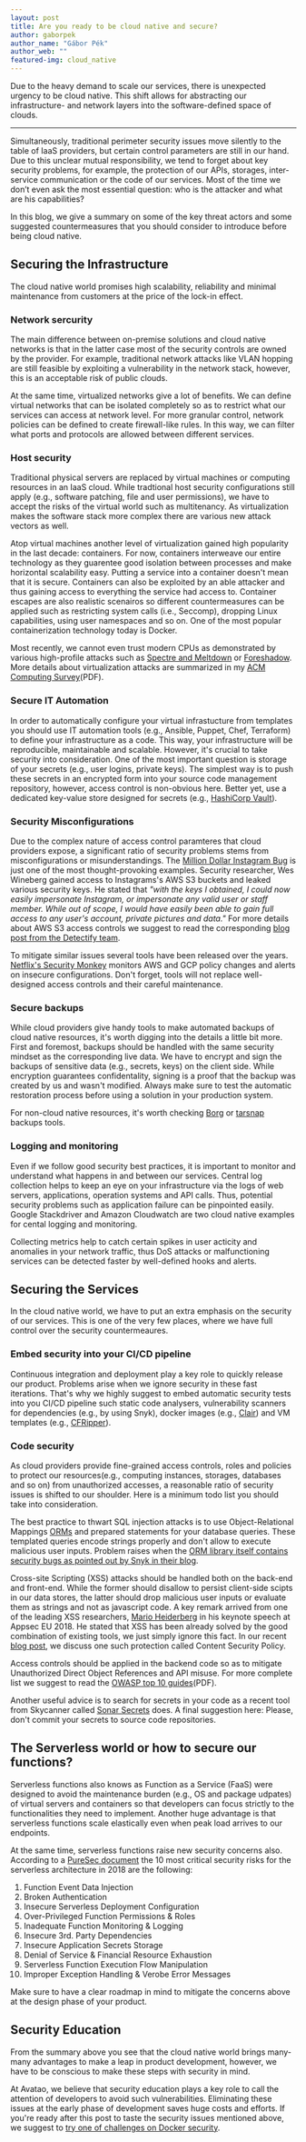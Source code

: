 ```yaml
---
layout: post
title: Are you ready to be cloud native and secure?
author: gaborpek
author_name: "Gábor Pék"
author_web: ""
featured-img: cloud_native 
---
```


Due to the heavy demand to scale our services, there is unexpected urgency to be cloud native. This shift allows for abstracting our infrastructure- and network layers into the software-defined space of clouds. 

<!--excerpt-->

----

Simultaneously, traditional perimeter security issues move silently to the table of IaaS providers, but certain control parameters are still in our hand. Due to this unclear mutual responsibility, we tend to forget about key security problems, for example, the protection of our APIs, storages, inter-service communication or the code of our services. Most of the time we don’t even ask the most essential question: who is the attacker and what are his capabilities?

In this blog, we give a summary on some of the key threat actors and some suggested countermeasures that you should consider to introduce before being cloud native. 

## Securing the Infrastructure

The cloud native world promises high scalability, reliability and minimal maintenance from customers at the price of the lock-in effect. 

### Network sercurity

The main difference between on-premise solutions and cloud native networks is that in the latter case most of the security controls are owned by the provider. For example, traditional network attacks like VLAN hopping are still feasible by exploiting a vulnerability in the network stack, however, this is an acceptable risk of public clouds.

At the same time, virtualized networks give a lot of benefits. We can define virtual networks that can be isolated completely so as to restrict what our services can access at network level. For more granular control, network policies can be defined to create firewall-like rules. In this way, we can filter what ports and protocols are allowed between different services. 

### Host security

Traditional physical servers are replaced by virtual machines or computing resources in an IaaS cloud. While tradtional host security configurations still apply (e.g., software patching, file and user permissions), we have to accept the risks of the virtual world such as multitenancy. As virtualization makes the software stack more complex there are various new attack vectors as well. 

Atop virtual machines another level of virtualization gained high popularity in the last decade: containers. For now, containers interweave our entire technology as they guarentee good isolation between processes and make horizontal scalability easy. Putting a service into a container doesn't mean that it is secure. Containers can also be exploited by an able attacker and thus gaining access to everything the service had access to. Container escapes are also realistic scenairos so different countermeasures can be applied such as restricting system calls (i.e., Seccomp), dropping Linux capabilities, using user namespaces and so on. One of the most popular containerization technology today is Docker. 

Most recently, we cannot even trust modern CPUs as demonstrated by various high-profile attacks such as [Spectre and Meltdown](https://meltdownattack.com/) or [Foreshadow](https://foreshadowattack.eu/). More details about virtualization attacks are summarized in my [ACM Computing Survey](http://www.hit.bme.hu/~buttyan/publications/PekBB13acmcsur.pdf)(PDF). 

### Secure IT Automation

In order to automatically configure your virtual infrastucture from templates you should use IT automation tools (e.g., Ansible, Puppet, Chef, Terraform) to define your infrastructure as a code. This way, your infrastructure will be reproducible, maintainable and scalable. However, it's crucial to take security into consideration. One of the most important question is storage of your secrets (e.g., user logins, private keys). The simplest way is to push these secrets in an encrypted form into your source code management repository, however, access control is non-obvious here. Better yet, use a dedicated key-value store designed for secrets (e.g., [HashiCorp Vault](https://www.vaultproject.io/)).

### Security Misconfigurations

Due to the complex nature of access control paramteres that cloud providers expose, a significant ratio of security problems stems from misconfigurations or misunderstandings. The [Million Dollar Instagram Bug](https://www.forbes.com/sites/thomasbrewster/2015/12/17/facebook-instagram-security-research-threats/#4edb643c2fb5) is just one of the most thought-provoking examples. Security researcher, Wes Wineberg gained access to Instagrams's AWS S3 buckets and leaked various security keys. He stated that  _"with the keys I obtained, I could now easily impersonate Instagram, or impersonate any valid user or staff member. While out of scope, I would have easily been able to gain full access to any user's account, private pictures and data."_  For more details about AWS S3 access controls we suggest to read the corresponding [blog post from the Detectify team](https://blog.detectify.com/2017/07/13/aws-s3-misconfiguration-explained-fix/?utm_source=labs&utm_campaign=s3_buckets).

To mitigate similar issues several tools have been released over the years. [Netflix's Security Monkey](https://github.com/Netflix/security_monkey) monitors AWS and GCP policy changes and alerts on insecure configurations. Don't forget, tools will not replace well-designed access controls and their careful maintenance. 

### Secure backups

While cloud providers give handy tools to make automated backups of cloud native resources, it's worth digging into the details a little bit more. First and foremost, backups should be handled with the same security mindset as the corresponding live data. We have to encrypt and sign the backups of sensitive data (e.g., secrets, keys) on the client side. While encryption guarantees confidentality, signing is a proof that the backup was created by us and wasn't modified. Always make sure to test the automatic restoration process before using a solution in your production system.

For non-cloud native resources, it's worth checking [Borg](https://borgbackup.readthedocs.io/en/stable/index.html)  or [tarsnap](https://www.tarsnap.com/) backups tools.

### Logging and monitoring

Even if we follow good security best practices, it is important to monitor and understand what happens in and between our services. Central log collection helps to keep an eye on your infrastructure via the logs of web servers, applications, operation systems and API calls. Thus, potential security problems such as application failure can be pinpointed easily. Google Stackdriver and Amazon Cloudwatch are two cloud native examples for cental logging and monitoring. 

Collecting metrics help to catch certain spikes in user acticity and anomalies in your network traffic, thus DoS attacks or malfunctioning services can be detected faster by well-defined hooks and alerts.

## Securing the Services

In the cloud native world, we have to put an extra emphasis on the security of our services. This is one of the very few places, where we have full control over the security countermeaures. 

### Embed security into your CI/CD pipeline

Continuous integration and deployment play a key role to quickly release our product. Problems arise when we ignore security in these fast iterations. That's why we highly suggest to embed automatic security tests into you CI/CD pipeline such static code analysers, vulnerability scanners for dependencies (e.g., by using Snyk), docker images (e.g., [Clair](https://github.com/coreos/clair)) and VM templates (e.g., [CFRipper](https://github.com/Skyscanner/cfripper)).

### Code security

As cloud providers provide fine-grained access controls, roles and policies to protect our resources(e.g., computing instances, storages, databases and so on) from unauthorized accesses, a reasonable ratio of security issues is shifted to our shoulder. Here is a minimum todo list you should take into consideration. 

The best practice to thwart SQL injection attacks is to use Object-Relational Mappings [ORMs](https://en.wikipedia.org/wiki/Object-relational_mapping) and prepared statements for your database queries. These templated queries encode strings properly and don't allow to execute malicious user inputs. Problem raises when the [ORM library itself contains security bugs as pointed out by Snyk in their blog](https://snyk.io/blog/sql-injection-orm-vulnerabilities/). 

Cross-site Scripting (XSS) attacks should be handled both on the back-end and front-end. While the former should disallow to persist client-side scipts in our data stores, the latter should drop malicious user inputs or evaluate them as strings and not as javascript code. A key remark arrived from one of the leading XSS researchers, [Mario Heiderberg](https://twitter.com/0x6D6172696F?lang=en) in his keynote speech at Appsec EU 2018. He stated that XSS has been already solved by the good combination of existing tools, we just simply ignore this fact. In our recent [blog post](https://blog.avatao.com/CSP-tutorial/), we discuss one such protection called Content Security Policy. 

Access controls should be applied in the backend code so as to mitigate Unauthorized Direct Object References and API misuse. For more complete list we suggest to read the [OWASP top 10 guides](https://www.owasp.org/images/7/72/OWASP_Top_10-2017_%28en%29.pdf.pdf)(PDF).

Another useful advice is to search for secrets in your code as a recent tool from Skycanner called [Sonar Secrets](https://medium.com/@SkyscannerEng/introducing-sonar-secrets-32e36e1bbc97) does. A final suggestion here: Please, don't commit your secrets to source code repositories.


## The Serverless world or how to secure our functions?

Serverless functions also knows as Function as a Service (FaaS) were designed to avoid the maintenance burden (e.g., OS and package udpates) of virtual servers and containers so that developers can focus strictly to the functionalities they need to implement. Another huge advantage is that serverless functions scale elastically even when peak load arrives to our endpoints.

At the same time, serverless functions raise new security concerns also. According to a [PureSec document](https://www.puresec.io/press_releases/sas_top_10_2018_released) the 10 most critical security risks for the serverless architecture in 2018 are the following:

1. Function Event Data Injection
1. Broken Authentication
1. Insecure Serverless Deployment Configuration
1. Over-Privileged Function Permissions & Roles
1. Inadequate Function Monitoring & Logging
1. Insecure 3rd. Party Dependencies
1. Insecure Application Secrets Storage
1. Denial of Service & Financial Resource Exhaustion
1. Serverless Function Execution Flow Manipulation
1. Improper Exception Handling & Verobe Error Messages

Make sure to have a clear roadmap in mind to mitigate the concerns above at the design phase of your product.

## Security Education

From the summary above you see that the cloud native world brings many-many advantages to make a leap in product development, however, we have to be conscious to make these steps with security in mind. 

At Avatao, we believe that security education plays a key role to call the attention of developers to avoid such vulnerabilities. Eliminating these issues at the early phase of development saves huge costs and efforts. If you're ready after this post to taste the security issues mentioned above, we suggest to [try one of challenges on Docker security](https://platform.avatao.com/paths/e65ee304-7299-40d0-bdd1-93f35c381560/challenges/ab760b71-2ceb-4eb5-9943-93c08926eed6). 


